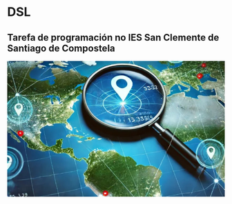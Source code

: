 # DSL
## Tarefa de programación no IES San Clemente de Santiago de Compostela

![Xeolocaliza](Xeolocaliza.webp "Aplicación para ubicar unha IP Pública")
